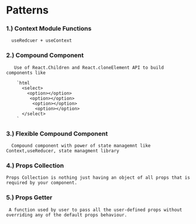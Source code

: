# Patterns

### 1.) Context Module Functions
      useRedcuer + useContext
      
### 2.) Compound Component
       Use of React.Children and React.cloneElement API to build components like 
        
        `html
          <select>
            <option></option>
             <option></option>
              <option></option>
               <option></option>
          </select>
        `
### 3.) Flexible Compound Component
      Compound component with power of state managemnt like Context,useReducer, state managment library
      
### 4.) Props Collection
    Props Collection is nothing just having an object of all props that is required by your component.
    
### 5.) Props Getter
     A function used by user to pass all the user-defined props without overriding any of the default props behaviour.
     

